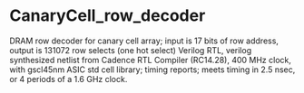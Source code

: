# CanaryCell_row_decoder
DRAM row decoder for canary cell array; input is 17 bits of row address, output is 131072 row selects (one hot select)
Verilog RTL,  verilog synthesized netlist from Cadence  RTL Compiler (RC14.28), 400 MHz clock, with gscl45nm  ASIC std cell library; timing reports;
meets timing in 2.5 nsec, or 4 periods of a 1.6 GHz clock.
